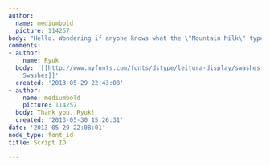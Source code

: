 ```yaml
---
author:
  name: mediumbold
  picture: 114257
body: "Hello. Wondering if anyone knows what the \"Mountain Milk\" type is...\r\n\r\n[img:sites/default/files/old-images/mm_5437.jpg]"
comments:
- author:
    name: Ryuk
  body: '[[http://www.myfonts.com/fonts/dstype/leitura-display/swashes|Leitura Display
    Swashes]]'
  created: '2013-05-29 22:43:08'
- author:
    name: mediumbold
    picture: 114257
  body: Thank you, Ryuk!
  created: '2013-05-30 15:26:31'
date: '2013-05-29 22:08:01'
node_type: font_id
title: Script ID

---
```

